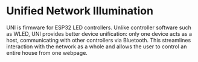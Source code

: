 # Unified Network Illumination
UNI is firmware for ESP32 LED controllers. Unlike controller software such as WLED, UNI provides better device unification: only one device acts as a host, communicating with other controllers via Bluetooth. This streamlines interaction with the network as a whole and allows the user to control an entire house from one webpage.

